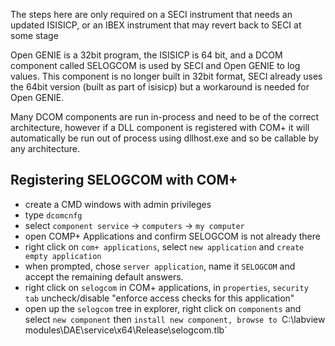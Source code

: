 The steps here are only required on a SECI instrument that needs an updated ISISICP, or an IBEX instrument that may revert back to SECI at some stage
 
Open GENIE is a 32bit program, the ISISICP is 64 bit, and a DCOM component called SELOGCOM is used by SECI and Open GENIE to log values. This component is no longer built in 32bit format, SECI already uses the 64bit version (built as part of isisicp) but a workaround is needed for Open GENIE.

Many DCOM components are run in-process and need to be of the correct architecture, however if a DLL component is registered with COM+ it will automatically be run out of process using dllhost.exe and so be callable by any architecture.

## Registering SELOGCOM with COM+
   
* create a CMD windows with admin privileges
* type `dcomcnfg`
* select `component service` -> `computers` -> `my computer`
* open COMP+ Applications and confirm SELOGCOM is not already there
* right click on `com+ applications`, select `new application` and  `create empty application`
* when prompted, chose `server application`, name it  `SELOGCOM` and accept the remaining default answers.
* right click on `selogcom` in COM+ applications, in `properties`, `security tab` uncheck/disable "enforce access checks for this application"
* open up the `selogcom` tree in explorer, right click on `components` and select  `new component` then  `install new component, browse to `C:\labview modules\DAE\service\x64\Release\selogcom.tlb`
